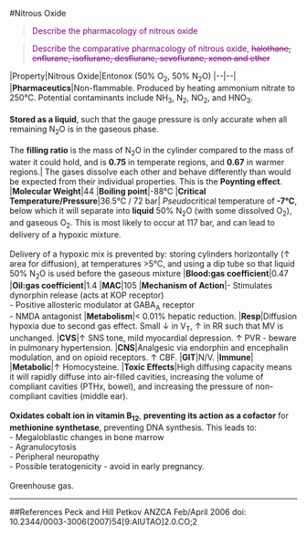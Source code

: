#Nitrous Oxide
> <p style="color:purple";> Describe the pharmacology of nitrous oxide </p>

<!--></!-->

> <p style="color:purple";> Describe the comparative pharmacology of nitrous oxide, <strike>halothane, enflurane, isoflurane, desflurane, sevoflurane, xenon and ether</strike></p>


|Property|Nitrous Oxide|Entonox (50% O<sub>2</sub>, 50% N<sub>2</sub>O)
|--|--|
|**Pharmaceutics**|Non-flammable. Produced by heating ammonium nitrate to 250°C. Potential contaminants include NH<sub>3</sub>, N<sub>2</sub>, NO<sub>2</sub>, and HNO<sub>3</sub>.<br><br> **Stored as a liquid**, such that the gauge pressure is only accurate when all remaining N<sub>2</sub>O is in the gaseous phase.<br><br> The **filling ratio** is the mass of N<sub>2</sub>O in the cylinder compared to the mass of water it could hold, and is **0.75** in temperate regions, and **0.67** in warmer regions.| The gases dissolve each other and behave differently than would be expected from their individual properties. This is the **Poynting effect**.
|**Molecular Weight**|44
|**Boiling point**|-88°C
|**Critical Temperature/Pressure**|36.5°C / 72 bar| *Pseudo*critical temperature of **-7°C**, below which it will separate into **liquid** 50% N<sub>2</sub>O (with some dissolved O<sub>2</sub>), and gaseous O<sub>2</sub>. This is most likely to occur at 117 bar, and can lead to delivery of a hypoxic mixture. <br><br> Delivery of a hypoxic mix is prevented by: storing cylinders horizontally (↑ area for diffusion), at temperatures >5°C, and using a dip tube so that liquid 50% N<sub>2</sub>O is used before the gaseous mixture
|**Blood:gas coefficient**|0.47
|**Oil:gas coefficient**|1.4
|**MAC**|105
|**Mechanism of Action**|- Stimulates dynorphin release (acts at KOP receptor) <br>- Positive allosteric modulator at GABA<sub>A</sub> receptor<br>- NMDA antagonist
|**Metabolism**|< 0.01% hepatic reduction.
|**Resp**|Diffusion hypoxia due to second gas effect. Small ↓ in V<sub>T</sub>, ↑ in RR such that MV is unchanged.
|**CVS**|↑ SNS tone, mild myocardial depression. ↑ PVR - beware in pulmonary hypertension.
|**CNS**|Analgesic via endorphin and encephalin modulation, and on opioid receptors. ↑ CBF.
|**GIT**|N/V.
|**Immune**|
|**Metabolic**|↑ Homocysteine.
|**Toxic Effects**|High diffusing capacity means it will rapidly diffuse into air-filled cavities, increasing the volume of compliant cavities (PTHx, bowel), and increasing the pressure of non-compliant cavities (middle ear). <br><br> **Oxidates cobalt ion in vitamin B<sub>12</sub>**, **preventing its action as a cofactor** for **methionine synthetase**, preventing DNA synthesis. This leads to: <br>- Megaloblastic changes in bone marrow <br>- Agranulocytosis<br>- Peripheral neuropathy <br>- Possible teratogenicity - avoid in early pregnancy. <br><br> Greenhouse gas.

---

##References
Peck and Hill
Petkov
ANZCA Feb/April 2006
doi: 10.2344/0003-3006(2007)54[9:AIUTAO]2.0.CO;2